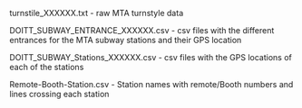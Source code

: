 turnstile_XXXXXX.txt - raw MTA turnstyle data

DOITT_SUBWAY_ENTRANCE_XXXXXX.csv - csv files with the different entrances for the MTA subway stations and their GPS location

DOITT_SUBWAY_Stations_XXXXXX.csv - csv files with the GPS locations of each of the stations

Remote-Booth-Station.csv - Station names with remote/Booth numbers and lines crossing each station
